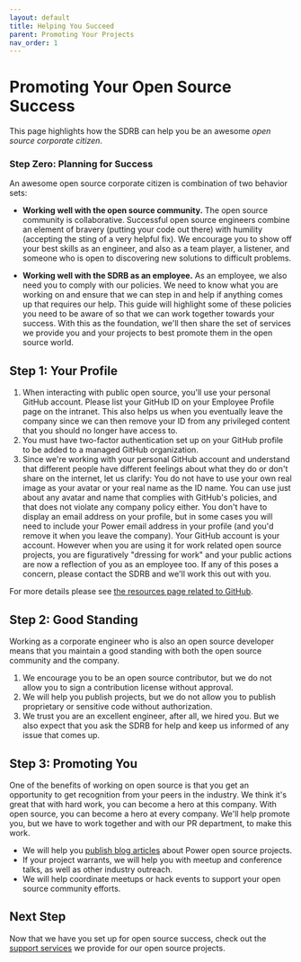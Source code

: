 ```yaml
---
layout: default
title: Helping You Succeed
parent: Promoting Your Projects
nav_order: 1
---
```


# Promoting Your Open Source Success

This page highlights how the SDRB can help you be an awesome _open source corporate citizen_.

### Step Zero: Planning for Success

An awesome open source corporate citizen is combination of two behavior sets:

- **Working well with the open source community.** The open source community is collaborative. Successful open source engineers combine an element of bravery (putting your code out there) with humility (accepting the sting of a very helpful fix). We encourage you to show off your best skills as an engineer, and also as a team player, a listener, and someone who is open to discovering new solutions to difficult problems.

- **Working well with the SDRB as an employee.** As an employee, we also need you to comply with our policies. We need to know what you are working on and ensure that we can step in and help if anything comes up that requires our help. This guide will highlight some of these policies you need to be aware of so that we can work together towards your success. With this as the foundation, we'll then share the set of services we provide you and your projects to best promote them in the open source world.

## Step 1: Your Profile

1. When interacting with public open source, you'll use your personal GitHub account. Please list your GitHub ID on your Employee Profile page on the intranet. This also helps us when you eventually leave the company since we can then remove your ID from any privileged content that you should no longer have access to.
1. You must have two-factor authentication set up on your GitHub profile to be added to a managed GitHub organization.
1. Since we're working with your personal GitHub account and understand that different people have different feelings about what they do or don't share on the internet, let us clarify: You do not have to use your own real image as your avatar or your real name as the ID name. You can use just about any avatar and name that complies with GitHub's policies, and that does not violate any company policy either. You don't have to display an email address on your profile, but in some cases you will need to include your Power email address in your profile (and you'd remove it when you leave the company). Your GitHub account is your account. However when you are using it for work related open source projects, you are figuratively "dressing for work" and your public actions are now a reflection of you as an employee too. If any of this poses a concern, please contact the SDRB and we'll work this out with you.

For more details please see [the resources page related to GitHub](../resources/your_github.html).

## Step 2: Good Standing

Working as a corporate engineer who is also an open source developer means that you maintain a good standing with both the open source community and the company.
1. We encourage you to be an open source contributor, but we do not allow you to sign a contribution license without approval.
1. We will help you publish projects, but we do not allow you to publish proprietary or sensitive code without authorization.
1. We trust you are an excellent engineer, after all, we hired you. But we also expect that you ask the SDRB for help and keep us informed of any issue that comes up.

## Step 3: Promoting You

One of the benefits of working on open source is that you get an opportunity to get recognition from your peers in the industry. We think it's great that with hard work, you can become a hero at this company. With open source, you can become a hero at every company. We'll help promote you, but we have to work together and with our PR department, to make this work.

 - We will help you [publish blog articles](../promoting/blog.md) about Power open source projects.
 - If your project warrants, we will help you with meetup and conference talks, as well as other industry outreach.
 - We will help coordinate meetups or hack events to support your open source community efforts.

## Next Step

Now that we have you set up for open source success, check out the [support services](../promoting/support.md) we provide for our open source projects.
